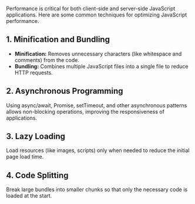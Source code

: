 Performance is critical for both client-side and server-side JavaScript applications. Here are some common techniques for optimizing JavaScript performance.

## 1. **Minification and Bundling**

- **Minification:** Removes unnecessary characters (like whitespace and comments) from the code.
- **Bundling:** Combines multiple JavaScript files into a single file to reduce HTTP requests.

## 2. **Asynchronous Programming**

Using async/await, Promise, setTimeout, and other asynchronous patterns allows non-blocking operations, improving the responsiveness of applications.

## 3. **Lazy Loading**

Load resources (like images, scripts) only when needed to reduce the initial page load time.

## 4. **Code Splitting**

Break large bundles into smaller chunks so that only the necessary code is loaded at the start.
